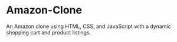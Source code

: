 # Amazon-Clone
An Amazon clone using HTML, CSS, and JavaScript with a dynamic shopping cart and product listings.
